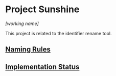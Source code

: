 # Project Sunshine
_[working name]_

This project is related to the identifier rename tool.

## [Naming Rules](Rules.md)

## [Implementation Status](Anti-Pattern_DevStatus.md)